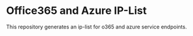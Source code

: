 # Office365 and Azure IP-List

This repository generates an ip-list for o365 and azure service endpoints.